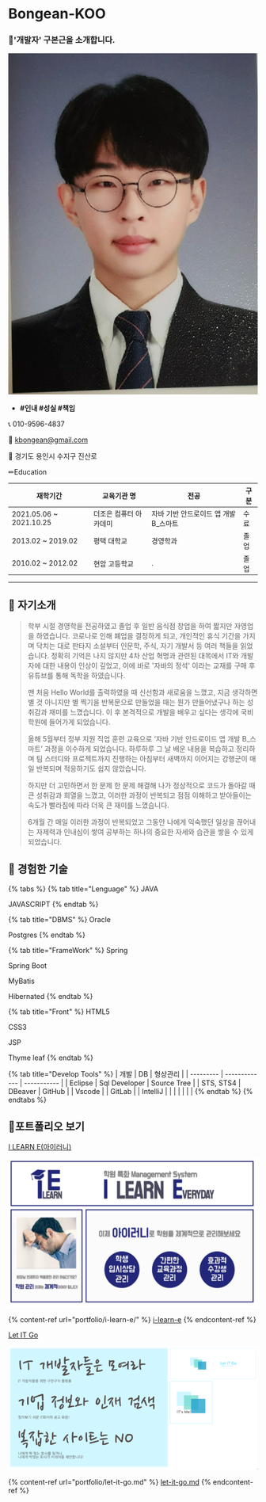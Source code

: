 # Bongean-KOO

### 🚀'개발자' 구본근을 소개합니다. <a href="ecba6588-f835-42c0-a7c9-4614e0ecb11c" id="ecba6588-f835-42c0-a7c9-4614e0ecb11c"></a>

![](.gitbook/assets/asdasdasfqwr32342352345345.jpg)

* **#인내 #성실 #책임**

📞 010-9596-4837

💌 kbongean@gmail.com

🏡 경기도 용인시 수지구 진산로

✏Education

| 재학기간                     | 교육기관 명       | 전공                      | 구분 |
| ------------------------ | ------------ | ----------------------- | -- |
| 2021.05.06 \~ 2021.10.25 | 더조은 컴퓨터 아카데미 | 자바 기반 안드로이드 앱 개발 B\_스마트 | 수료 |
| 2013.02 \~ 2019.02       | 평택 대학교       | 경영학과                    | 졸업 |
| 2010.02 \~ 2012.02       | 현암 고등학교      | .                       | 졸업 |

***

## 🚀 자기소개 <a href="ee617614-0f5b-4b90-8829-774bf4b9f1af" id="ee617614-0f5b-4b90-8829-774bf4b9f1af"></a>

>
>
> &#x20;학부 시절 경영학을 전공하였고 졸업 후 일반 음식점 창업을 하여 짧지만 자영업을 하였습니다. 코로나로 인해 폐업을 결정하게 되고, 개인적인 휴식 기간을 가지며 닥치는 대로 판타지 소설부터 인문학, 주식, 자기 개발서 등 여러 책들을 읽었습니다. 정확히 기억은 나지 않지만 4차 산업 혁명과 관련된 대목에서 IT와 개발자에 대한 내용이 인상이 깊었고, 이에 바로 '자바의 정석' 이라는 교재를 구매 후 유튜브를 통해 독학을 하였습니다.
>
> &#x20;맨 처음 Hello World를 출력하였을 때 신선함과 새로움을 느꼈고, 지금 생각하면 별 것 아니지만 별 찍기을 반복문으로 만들었을 때는 뭔가 만들어냈구나 하는 성취감과 재미를 느꼈습니다. 이 후 본격적으로 개발을 배우고 싶다는 생각에 국비 학원에 들어가게 되었습니다.
>
>
>
> &#x20;올해 5월부터 정부 지원 직업 훈련 교육으로 ‘자바 기반 안드로이드 앱 개발 B\_스마트’ 과정을 이수하게 되었습니다. 하루하루 그 날 배운 내용을 복습하고 정리하며 팀 스터디와 프로젝트까지 진행하는 아침부터 새벽까지 이어지는 강행군이 매일 반복되며 적응하기도 쉽지 않았습니다.&#x20;
>
> &#x20;하지만 더 고민하면서 한 문제 한 문제 해결해 나가 정상적으로 코드가 돌아갈 때 큰 성취감과 희열을 느꼈고, 이러한 과정이 반복되고 점점 이해하고 받아들이는 속도가 빨라짐에 따라 더욱 큰 재미를 느꼈습니다.
>
> &#x20;6개월 간 매일 이러한 과정이 반복되었고 그동안 나에게 익숙했던 일상을 끊어내는 자제력과 인내심이 쌓여 공부하는 하나의 중요한 자세와 습관을 쌓을 수 있게 되었습니다.&#x20;
>
>
>
>



## 🚀 경험한 기술 <a href="ee617614-0f5b-4b90-8829-774bf4b9f1af" id="ee617614-0f5b-4b90-8829-774bf4b9f1af"></a>

{% tabs %}
{% tab title="Lenguage" %}
JAVA

JAVASCRIPT
{% endtab %}

{% tab title="DBMS" %}
Oracle

Postgres
{% endtab %}

{% tab title="FrameWork" %}
Spring

Spring Boot

MyBatis

Hibernated
{% endtab %}

{% tab title="Front" %}
HTML5

CSS3

JSP

Thyme leaf
{% endtab %}

{% tab title="Develop Tools" %}
| 개발        | DB            | 형상관리        |
| --------- | ------------- | ----------- |
| Eclipse   | Sql Developer | Source Tree |
| STS, STS4 | DBeaver       | GitHub      |
| Vscode    |               | GitLab      |
| IntelliJ  |               |             |
|           |               |             |
{% endtab %}
{% endtabs %}



## 🚀포트폴리오 보기 <a href="13992f2a-0438-4403-a011-68fd3f86be8e" id="13992f2a-0438-4403-a011-68fd3f86be8e"></a>



[I LEARN E(아이러니)](https://app.gitbook.com/s/1S9aj4noxY3lVnRXaTTO/c/xs6aRyBniyY5jQmzXEds/portfolio/i-learn-e)

![](.gitbook/assets/파이널이미지.PNG)

{% content-ref url="portfolio/i-learn-e/" %}
[i-learn-e](portfolio/i-learn-e/)
{% endcontent-ref %}





[Let IT Go](https://app.gitbook.com/s/1S9aj4noxY3lVnRXaTTO/c/xs6aRyBniyY5jQmzXEds/portfolio/let-it-go)

![](.gitbook/assets/세미사진.PNG)

{% content-ref url="portfolio/let-it-go.md" %}
[let-it-go.md](portfolio/let-it-go.md)
{% endcontent-ref %}



